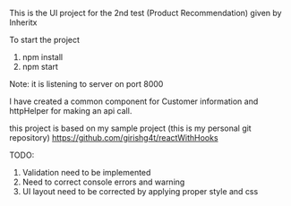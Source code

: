 This is the UI project for the 2nd test (Product Recommendation) given by Inheritx

To start the project 
1) npm install
2) npm start

Note: it is listening to server on port 8000

I have created a common component for Customer information and httpHelper for making an api call.

this project is based on my sample project (this is my personal git repository) 
https://github.com/girishg4t/reactWithHooks


TODO:
1) Validation need to be implemented
2) Need to correct console errors and warning
3) UI layout need to be corrected by applying proper style and css 
